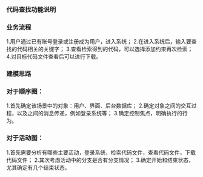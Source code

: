 ### 代码查找功能说明
### 业务流程
1.用户通过已有账号登录或注册成为用户，进入系统；
2.在进入系统后，输入要查找的代码相关的关键字；
3.查看检索得到的代码，可以选择添加约束再次检索；
4.对目标代码文件查看后可以进行下载。

### 建模思路	
### 对于顺序图：
1.首先确定该场景中的对象：用户、界面、后台数据库；
2.确定对象之间的交互过程，以及之间的消息传递，例如登录系统等；
3.确定控制焦点，明确执行的行为。
### 对于活动图：
1.首先需要分析有哪些主要活动，登录系统，检索代码文件，查看代码文件，下载代码文件；
2.其次考虑活动中的分支是否有分支情况；
3.确定开始和结束状态，尤其确定有几个结束状态。
